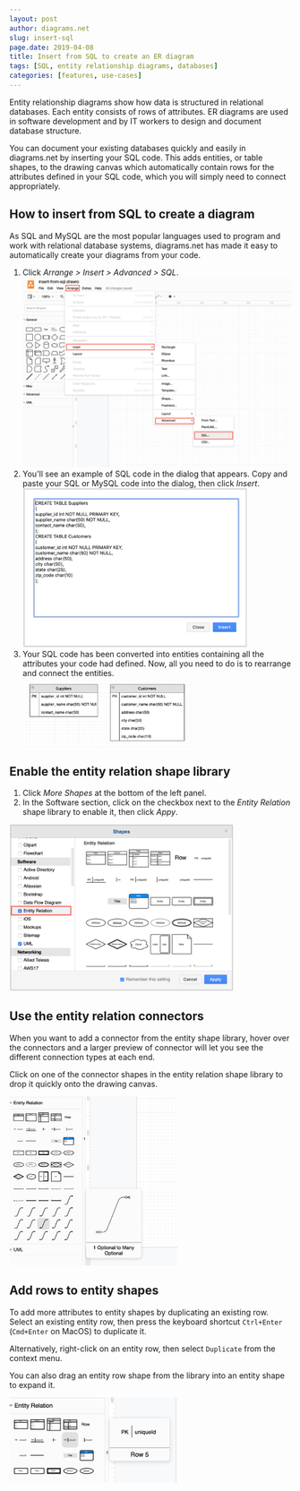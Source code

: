```yaml
---
layout: post
author: diagrams.net
slug: insert-sql
page.date: 2019-04-08
title: Insert from SQL to create an ER diagram
tags: [SQL, entity relationship diagrams, databases]
categories: [features, use-cases]
---
```


Entity relationship diagrams show how data is structured in relational databases. Each entity consists of rows of attributes. ER diagrams are used in software development and by IT workers to design and document database structure.

You can document your existing databases quickly and easily in diagrams.net by inserting your SQL code. This adds entities, or table shapes, to the drawing canvas which automatically contain rows for the attributes defined in your SQL code, which you will simply need to connect appropriately.

## How to insert from SQL to create a diagram

As SQL and MySQL are the most popular languages used to program and work with relational database systems, diagrams.net has made it easy to automatically create your diagrams from your code.

1. Click _Arrange > Insert > Advanced > SQL_.
<br /><img src="/assets/img/blog/arrange-insert-advanced-sql-menu.png" style="max-width:100%;height:auto;" alt="Arrange > Insert > Advanced > SQL to create an ER diagram from SQL code">
2. You'll see an example of SQL code in the dialog that appears. Copy and paste your SQL or MySQL code into the dialog, then click _Insert_.
<br /><img src="/assets/img/blog/insert-sql-dialog.png" style="width=100%;max-width:400px;height:auto;" alt="Insert SQL code then click Insert to create an ER diagram automatically">
3. Your SQL code has been converted into entities containing all the attributes your code had defined. Now, all you need to do is to rearrange and connect the entities.
<br /><img src="/assets/img/blog/inserted-sql-example-erd.png" style="width=100%;max-width:300px;height:auto;" alt="Entity shapes are automatically created based on your SQL code">

## Enable the entity relation shape library

1. Click _More Shapes_ at the bottom of the left panel.
2. In the Software section, click on the checkbox next to the _Entity Relation_ shape library to enable it, then click _Appy_.
<img src="/assets/img/blog/entity-relation-shape-library-dialog.png" style="width=100%;max-width:400px;height:auto;" alt="Enable the Entity Relation shape library to create database diagrams">

## Use the entity relation connectors

When you want to add a connector from the entity shape library, hover over the connectors and a larger preview of connector will let you see the different connection types at each end.

Click on one of the connector shapes in the entity relation shape library to drop it quickly onto the drawing canvas.

<img src="/assets/img/blog/entity-relation-shape-library-hover.png" style="width=100%;max-width:300px;height:auto;" alt="Hover over connector shapes in the Entity Relation library to see them more clearly">

## Add rows to entity shapes

To add more attributes to entity shapes by duplicating an existing row. Select an existing entity row, then press the keyboard shortcut ``Ctrl+Enter`` (``Cmd+Enter`` on MacOS) to duplicate it.

Alternatively, right-click on an entity row, then select ``Duplicate`` from the context menu.

You can also drag an entity row shape from the library into an entity shape to expand it.

<img src="/assets/img/blog/entity-relation-row-shape-hover.png" style="width=100%;max-width:300px;height:auto;" alt="Add extra rows (attributes) to your entities from the ER shape library">
